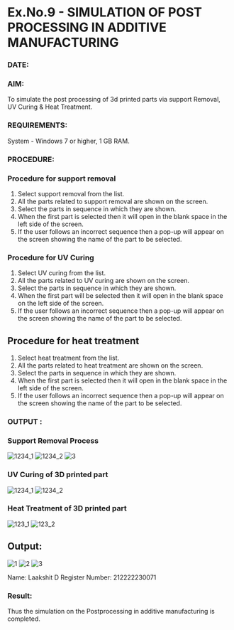 # Ex.No.9 - SIMULATION OF POST PROCESSING IN ADDITIVE MANUFACTURING

### DATE: 
### AIM: 
To simulate the post processing of 3d printed parts via support Removal, UV Curing & Heat Treatment.

### REQUIREMENTS:
System - Windows 7 or higher, 1 GB RAM.

### PROCEDURE:
### Procedure for support removal
1. Select support removal from the list.
2. All the parts related to support removal are shown on the screen.
3. Select the parts in sequence in which they are shown.
4. When the first part is selected then it will open in the blank space in the left side of the screen.
5. If the user follows an incorrect sequence then a pop-up will appear on the screen showing the name of the part to be selected.
### Procedure for UV Curing
1. Select UV curing from the list.
2. All the parts related to UV curing are shown on the screen.
3. Select the parts in sequence in which they are shown.
4. When the first part will be selected then it will open in the blank space on the left side of the screen.
5. If the user follows an incorrect sequence then a pop-up will appear on the screen showing the name of the part to be selected.
## Procedure for heat treatment
1. Select heat treatment from the list.
2. All the parts related to heat treatment are shown on the screen.
3. Select the parts in sequence in which they are shown.
4. When the first part is selected then it will open in the blank space in the left side of the screen.
5. If the user follows an incorrect sequence then a pop-up will appear on the screen showing the name of the part to be selected.

### OUTPUT :
### Support Removal Process
![1234_1](https://github.com/Sellakumar1987/Ex.No.9---SIMULATION-OF-POST--PROCESSING-IN-ADDITIVE-MANUFACTURING/assets/113594316/772fb2a3-62b2-4654-8777-d06c89da300e)
![1234_2](https://github.com/Sellakumar1987/Ex.No.9---SIMULATION-OF-POST--PROCESSING-IN-ADDITIVE-MANUFACTURING/assets/113594316/54ddd8f1-cf4e-4812-9573-129f16839b59)
![3](https://github.com/laakshit-D/Ex.No.9---SIMULATION-OF-POST--PROCESSING-IN-ADDITIVE-MANUFACTURING/assets/119559976/5b8eed3f-4c73-448a-b371-b090115e91f3)

### UV Curing of 3D printed part
![1234_1](https://github.com/Sellakumar1987/Ex.No.9---SIMULATION-OF-POST--PROCESSING-IN-ADDITIVE-MANUFACTURING/assets/113594316/b8aaa899-f319-4192-9dd7-126717137bfd)
![1234_2](https://github.com/Sellakumar1987/Ex.No.9---SIMULATION-OF-POST--PROCESSING-IN-ADDITIVE-MANUFACTURING/assets/113594316/5fa69c3d-4e61-4226-b2ad-b0765c0cd498)

### Heat Treatment of 3D printed part
![123_1](https://github.com/Sellakumar1987/Ex.No.9---SIMULATION-OF-POST--PROCESSING-IN-ADDITIVE-MANUFACTURING/assets/113594316/22c2fbe1-2159-46bf-b6aa-d7704484aa8a)
![123_2](https://github.com/Sellakumar1987/Ex.No.9---SIMULATION-OF-POST--PROCESSING-IN-ADDITIVE-MANUFACTURING/assets/113594316/2801d001-e6cd-4b6c-9d5f-712067d3bc3c)

## Output:
![1](https://github.com/laakshit-D/Ex.No.9---SIMULATION-OF-POST--PROCESSING-IN-ADDITIVE-MANUFACTURING/assets/119559976/84bb18f7-7a8c-4688-a370-eb5dae10c980)
![2](https://github.com/laakshit-D/Ex.No.9---SIMULATION-OF-POST--PROCESSING-IN-ADDITIVE-MANUFACTURING/assets/119559976/1b53f578-1e24-4ae2-9f94-91b73ad439d0)
![3](https://github.com/laakshit-D/Ex.No.9---SIMULATION-OF-POST--PROCESSING-IN-ADDITIVE-MANUFACTURING/assets/119559976/4df44667-c6c4-4650-a9f4-89784dd50e08)

Name: Laakshit D
Register Number: 212222230071
### Result: 
Thus the simulation on the Postprocessing in additive manufacturing is completed.
